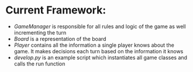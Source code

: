 # Current Framework:


- _GameManager_ is responsible for all rules and logic of the game as well incrementing the turn
- _Board_ is a representation of the board
- _Player_ contains all the information a single player knows about the game. It makes decisions each turn based on the information it knows
- _develop.py_ is an example script which instantiates all game classes and calls the run function 